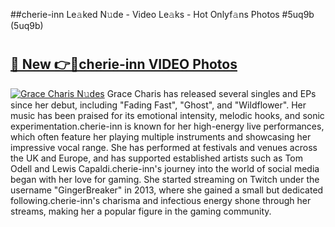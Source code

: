 ##cherie-inn Le𝚊ked N𝚞de - Video Le𝚊ks - Hot Onlyf𝚊ns Photos #5uq9b (5uq9b)

# <h2><a href="https://mediaupload.pro?title=cherie-inn&ref=9FEB">🔗 New 👉🔴cherie-inn VIDEO Photos</a></h2>

[![Grace Charis N𝚞des](https://i.imgur.com/rIISA9y.gif)](https://mediaupload.pro?title=cherie-inn&ref=9FEB)
Grace Charis has released several singles and EPs since her debut, including "Fading Fast", "Ghost", and "Wildflower". Her music has been praised for its emotional intensity, melodic hooks, and sonic experimentation.cherie-inn is known for her high-energy live performances, which often feature her playing multiple instruments and showcasing her impressive vocal range. She has performed at festivals and venues across the UK and Europe, and has supported established artists such as Tom Odell and Lewis Capaldi.cherie-inn's journey into the world of social media began with her love for gaming. She started streaming on Twitch under the username "GingerBreaker" in 2013, where she gained a small but dedicated following.cherie-inn's charisma and infectious energy shone through her streams, making her a popular figure in the gaming community.
